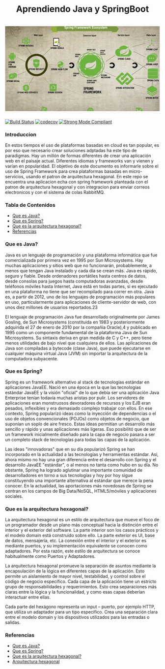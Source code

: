 
<h1 align="center">Aprendiendo Java y SpringBoot</h1>

<h1 align="center">
  <img src="https://github.com/Ing-Brayan-Martinez/Java-Algorithm-Example/blob/master/assest/spring-ecosystem-750x410.jpg" alt="SpringBoot" width="800"/>
</h1>

[![Build Status](https://travis-ci.org/leerob/dart-react-todo.svg?branch=master)](https://travis-ci.org/leerob/dart-react-todo)
[![codecov](https://codecov.io/gh/leerob/dart-react-todo/branch/master/graph/badge.svg)](https://codecov.io/gh/leerob/dart-react-todo)
[![Strong Mode Compliant](https://img.shields.io/badge/strong_mode-on-brightgreen.svg)](https://github.com/leerob/dart-react-todo/blob/master/analysis_options.yaml#L2)

### Introduccion

En estos tiempos el uso de plataformas basadas en cloud es tan popular, es por eso que necesario crear soluciones adptadas 
ha este tipo de paradigmas. Hay un millón de formas diferentes de crear una aplicación web en el paisaje actual. Diferentes 
idiomas y frameworks van y vienen y varían en popularidad. El objetivo de este documento es informarle sobre el uso de Spring 
Framework para crea plataformas basadas en micro-servicios, usando el patron de arquitectura hexagonal. En este repo se
encuentra una aplicacion echa con spring framework planteada con el patron de arquitectura hexagonal y con integracion para
enviar correos electronicos y con el sistema de colas RabbitMQ.

### Tabla de Contenidos

- [Que es Java?](#que-es-java)
- [Que es Spring?](#que-es-spring)
- [Que es la arquitectura hexagonal?](#que-es-la-arquitectura-hexagonal)
- [Referencias](#referencias)

### Que es Java?

Java es un lenguaje de programación y una plataforma informática que fue comercializada por primera vez en 1995 por
Sun Microsystems. Hay muchas aplicaciones y sitios web que no funcionarán, probablemente, a menos que tengan Java instalado 
y cada día se crean más. Java es rápido, seguro y fiable. Desde ordenadores portátiles hasta centros de datos, desde consolas 
para juegos hasta computadoras avanzadas, desde teléfonos móviles hasta Internet, Java está en todas partes, si es ejecutado
en una plataforma no tiene que ser recompilado para correr en otra. Java es, a partir de 2012, uno de los lenguajes de
programación más populares en uso, particularmente para aplicaciones de cliente-servidor de web, con unos diez millones de
usuarios reportados.2​3​

El lenguaje de programación Java fue desarrollado originalmente por James Gosling, de Sun Microsystems (constituida en 1983 
y posteriormente adquirida el 27 de enero de 2010 por la compañía Oracle),4​ y publicado en 1995 como un componente 
fundamental de la plataforma Java de Sun Microsystems. Su sintaxis deriva en gran medida de C y C++, pero tiene menos 
utilidades de bajo nivel que cualquiera de ellos. Las aplicaciones de Java son compiladas a bytecode (clase Java), que
puede ejecutarse en cualquier máquina virtual Java (JVM) sin importar la arquitectura de la computadora subyacente.

### Que es Spring?

Spring es un framework alternativo al stack de tecnologías estándar en aplicaciones JavaEE. Nació en una época en la que las
tecnologías estándar JavaEE y la visión "oficial" de lo que debía ser una aplicación Java Enterprise tenían todavía muchas
aristas por pulir. Los servidores de aplicaciones eran monstruosos devoradores de recursos y los EJB eran pesados, inflexibles
y era demasiado complejo trabajar con ellos. En ese contexto, Spring popularizó ideas como la inyección de dependencias o el
uso de objetos convencionales (POJOs) como objetos de negocio, que suponían un soplo de aire fresco. Estas ideas permitían un
desarrollo más sencillo y rápido y unas aplicaciones más ligeras. Eso posibilitó que de ser un framework inicialmente diseñado
para la capa de negocio pasara a ser un completo stack de tecnologías para todas las capas de la aplicación.

Las ideas "innovadoras" que en su día popularizó Spring se han incorporado en la actualidad a las tecnologías y herramientas
estándar. Así, ahora mismo no hay una gran diferencia entre el desarrollo con Spring y el desarrollo JavaEE "estándar", o al
menos no tanta como hubo en su día. No obstante, Spring ha logrado aglutinar una importante comunidad de desarrolladores en
torno a sus tecnologías y hoy por hoy sigue constituyendo una importante alternativa al estándar que merece la pena conocer.
En la actualidad, las aportaciones más novedosas de Spring se centran en los campos de Big Data/NoSQL, HTML5/móviles y
aplicaciones sociales.

### Que es la arquitectura hexagonal?

La arquitectura hexagonal es un estilo de arquitectura que mueve el foco de un programador desde un plano más conceptual hacia
la distinción entre el interior y el exterior del software. La parte interior son los casos prácticos y el modelo domain está
construido sobre ello. La parte exterior es UI, base de datos, mensajería, etc. La conexión entre el interior y el exterior es
mediante puertos, y su implementación equivalente se conocen como adaptadores. Por esta razón, este estilo de arquitectura se
conoce habitualmente como Puertos y Adaptadores.

La arquitectura hexagonal promueve la separación de asuntos mediante la encapsulación de la lógica en diferentes capas de la
aplicación. Esto permite un aislamiento de mayor nivel, testabilidad, y control sobre el código de negocio específico. Cada capa
de la aplicación tiene un estricto grupo de responsabilidades y requerimientos. Esto crea separaciones más claras entre la lógica
y la funcionalidad, y como esas capas deberían interactuar entre ellas.

Cada parte del hexágono representa un input – puerto, por ejemplo HTTP, que utiliza un adaptador para un tipo específico. Crea 
una separación clara entre el modelo domain y los dispositivos utilizados para las entradas o salidas.

### Referencias

- [Que es Java?](https://es.wikipedia.org/wiki/Java_(lenguaje_de_programaci%C3%B3n))
- [Que es Spring?](http://www.jtech.ua.es/j2ee/publico/spring-2012-13/sesion01-apuntes.html)
- [Que es la arquitectura hexagonal?](https://apiumhub.com/es/tech-blog-barcelona/arquitectura-hexagonal/)
- [Arquitectura hexagonal](https://codely.tv/screencasts/arquitectura-hexagonal-ddd/)